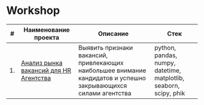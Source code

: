 # Workshop


| #    | Наименование проекта                | Описание                                                     | Стек                                                         |
| ---- | ------------------------------------------------------------ | ------------------------------------------------------------ | ------------------------------------------------------------ |
| 1.   | [Анализ рынка вакансий для HR Агентства](https://github.com/Dimon922/Workshop/tree/main/Анализ%20рынка%20вакансий%20для%20HR%20Агенства) | Выявить признаки вакансий, привлекающих наибольшее внимание кандидатов и успешно закрывающихся силами агентства | python, pandas, numpy, datetime, matplotlib, seaborn, scipy, phik       |
